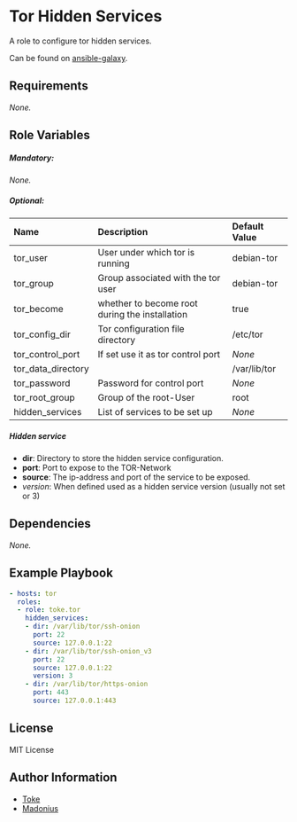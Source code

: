 # Tor Hidden Services

A role to configure tor hidden services.

Can be found on [ansible-galaxy](https://galaxy.ansible.com/toke/tor/).

## Requirements

_None._

## Role Variables

##### ***Mandatory***:
_None._

##### ***Optional***:
| Name               | Description                                    | Default Value |
| :---               | :----------                                    | :------------ |
| tor_user           | User under which tor is running                | debian-tor    |
| tor_group          | Group associated with the tor user             | debian-tor    |
| tor_become         | whether to become root during the installation | true          |
| tor_config_dir     | Tor configuration file directory               | /etc/tor      |
| tor_control_port   | If set use it as tor control port              | _None_        |
| tor_data_directory |                                                | /var/lib/tor  |
| tor_password       | Password for control port                      | _None_        |
| tor_root_group     | Group of the root-User                         | root          |
| hidden_services    | List of services to be set up                  | _None_        |

##### ***Hidden service***
* **dir**: Directory to store the hidden service configuration. 
* **port**: Port to expose to the TOR-Network
* **source**: The ip-address and port of the service to be exposed.
* *version*: When defined used as a hidden service version (usually not set or 3)


## Dependencies

_None._

## Example Playbook

```yaml
- hosts: tor
  roles:
  - role: toke.tor
    hidden_services:
    - dir: /var/lib/tor/ssh-onion
      port: 22
      source: 127.0.0.1:22
    - dir: /var/lib/tor/ssh-onion_v3
      port: 22
      source: 127.0.0.1:22
      version: 3
    - dir: /var/lib/tor/https-onion
      port: 443
      source: 127.0.0.1:443
```

## License

MIT License

## Author Information

* [Toke](https://github.com/toke)
* [Madonius](https://github.com/madonius)
